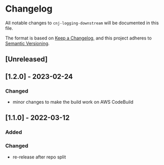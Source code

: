# Changelog
All notable changes to `cnj-logging-downstream` will be documented in this file.

The format is based on [Keep a Changelog](https://keepachangelog.com/en/1.0.0/),
and this project adheres to [Semantic Versioning](https://semver.org/spec/v2.0.0.html).

## [Unreleased]

## [1.2.0] - 2023-02-24
### Changed
- minor changes to make the build work on AWS CodeBuild

## [1.1.0] - 2022-03-12
### Added
### Changed
- re-release after repo split
